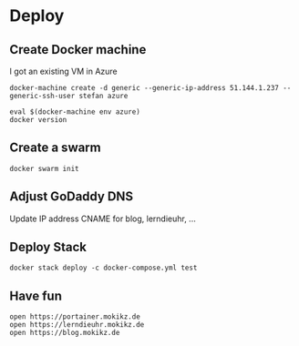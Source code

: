# Deploy

## Create Docker machine

I got an existing VM in Azure

```
docker-machine create -d generic --generic-ip-address 51.144.1.237 --generic-ssh-user stefan azure
```

```
eval $(docker-machine env azure)
docker version
```

## Create a swarm

```
docker swarm init
```

## Adjust GoDaddy DNS

Update IP address
CNAME for blog, lerndieuhr, ...

## Deploy Stack

```
docker stack deploy -c docker-compose.yml test
```

## Have fun

```
open https://portainer.mokikz.de
open https://lerndieuhr.mokikz.de
open https://blog.mokikz.de
```
